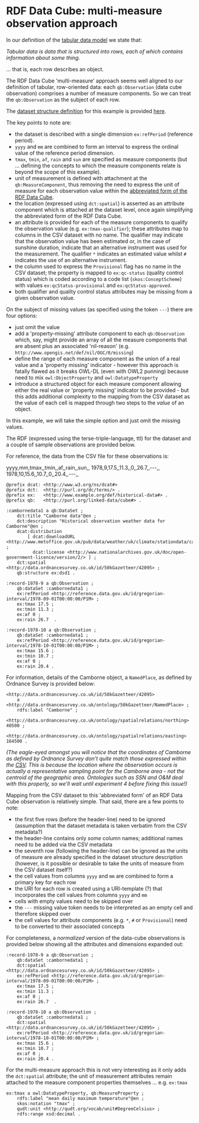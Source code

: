 # RDF Data Cube: multi-measure observation approach #

In our definition of the [tabular data model][tabular-data-model] we state that:

_Tabular data is data that is structured into rows, each of which contains information about some thing._

... that is, each row describes an object. 

[tabular-data-model]: http://www.w3.org/TR/tabular-data-model/

The RDF Data Cube 'multi-measure' approach seems well aligned to our definition of tabular, row-oriented data: each `qb:Observation` (data cube observation) comprises a number of measure components. So we can treat the `qb:Observation` as the subject of each row.

The [dataset structure definition][dsd] for this example is provided [here](data-structure-definition.ttl).

[dsd]: http://www.w3.org/TR/vocab-data-cube/#dsd

The key points to note are:
- the dataset is described with a single dimension `ex:refPeriod` (reference period).
- `yyyy` and `mm` are combined to form an interval to express the ordinal value of the reference period dimension.
- `tmax`, `tmin`, `af`, `rain` and `sun` are specified as measure components (but ... defining the concepts to which the measure components relate is beyond the scope of this example). 
- unit of measurement is defined with attachment at the `qb:MeasureComponent`, thus removing the need to express the unit of measure for each observation value within the [abbreviated form of the RDF Data Cube][qb-abbrev].
- the location (expressed using `dct:spatial`) is asserted as an attribute component which is attached at the dataset level, once again simplifying the abbreviated form of the RDF Data Cube.
- an attribute is provided for each of the measure components to qualify the observation value (e.g. `ex:tmax-qualifier`); these attributes map to columns in the CSV dataset with no name. The qualifier may indicate that the observation value has been estimated or, in the case of sunshine duration, indicate that an alternative instrument was used for the measurement. The qualifier `*` indicates an estimated value whilst `#` indicates the use of an alternative instrument.
- the column used to express the `Provisional` flag has no name in the CSV dataset; the property is mapped to `ex:qc-status` (quality control status) which is coded according to a code list (`skos:ConceptScheme`) with values `ex:qcStatus-provisional` and  `ex:qcStatus-approved`.
- both qualifier and quality control status attributes may be missing from a given observation value.

[qb-abbrev]: http://www.w3.org/TR/vocab-data-cube/#normalize 

On the subject of missing values (as specified using the token `---`) there are four options:
- just omit the value
- add a 'property-missing' attribute component to each `qb:Observation` which, say, might provide an array of all the measure components that are absent plus an associated 'nil-reason' (e.g. `http://www.opengis.net/def/nil/OGC/0/missing`)
- define the range of each measure component as the union of a real value and a 'property missing' indicator - however this approach is fatally flawed as it breaks OWL-DL (even with OWL2 punning) because need to mix `owl:ObjectProperty` and `owl:DatatypeProperty` 
- introduce a structured object for each measure component allowing either the real value or 'property missing' indicator to be provided - but this adds additional complexity to the mapping from the CSV dataset as the value of each cell is mapped through two steps to the _value_ of an object.

In this example, we will take the simple option and just omit the missing values.

The RDF (expressed using the terse-triple-language, ttl) for the dataset and a couple of sample observations are provided below. 

For reference, the data from the CSV file for these observations is:

yyyy,mm,tmax,,tmin,,af,,rain,,sun,,
1978,9,17.5,,11.3,,0,,26.7,,---,,
1978,10,15.6,,10.7,,0,,20.4,,---,,

```
@prefix dcat: <http://www.w3.org/ns/dcat#>
@prefix dct:  <http://purl.org/dc/terms/> .
@prefix ex:   <http://www.example.org/def/historical-data#> .
@prefix qb:   <http://purl.org/linked-data/cube#> .

:cambornedata1 a qb:DataSet ;
    dct:title "Camborne data"@en ;
    dct:description "Historical observation weather data for Camborne"@en ;
    dcat:distribution 
        [ dcat:downloadURL <http://www.metoffice.gov.uk/pub/data/weather/uk/climate/stationdata/cambornedata.txt> ; 
          dcat:license <http://www.nationalarchives.gov.uk/doc/open-government-licence/version/2/> ] ;
    dct:spatial <http://data.ordnancesurvey.co.uk/id/50kGazetteer/42095> ;
    qb:structure ex:dsd1 .

:record-1978-9 a qb:Observation ;
    qb:dataSet :cambornedata1 ;
    ex:refPeriod <http://reference.data.gov.uk/id/gregorian-interval/1978-09-01T00:00:00/P1M> ;
    ex:tmax 17.5 ;
    ex:tmin 11.3 ;
    ex:af 0 ;
    ex:rain 26.7  .

:record-1978-10 a qb:Observation ;
    qb:dataSet :cambornedata1 ;
    ex:refPeriod <http://reference.data.gov.uk/id/gregorian-interval/1978-10-01T00:00:00/P1M> ;
    ex:tmax 15.6 ;
    ex:tmin 10.7 ;
    ex:af 0 ;
    ex:rain 20.4 .
```

For information, details of the Camborne object, a `NamedPlace`, as defined by Ordnance Survey is provided below:

```
<http://data.ordnancesurvey.co.uk/id/50kGazetteer/42095> 
    a <http://data.ordnancesurvey.co.uk/ontology/50kGazetteer/NamedPlace> ;
    rdfs:label "Camborne" ;
    <http://data.ordnancesurvey.co.uk/ontology/spatialrelations/northing> 40500 ;
    <http://data.ordnancesurvey.co.uk/ontology/spatialrelations/easting> 164500 .
``` 

_(The eagle-eyed amongst you will notice that the coordinates of Camborne as defined by Ordnance Survey don't quite match those expressed within the [CSV](../cambornedata.csv). This is because the location where the observation occurs is actually a representative sampling point for the Camborne area - not the centroid of the geographic area. Ontologies such as SSN and O&M deal with this properly, so we'll wait until experiment 4 before fixing this issue!)_

Mapping from the CSV dataset to this 'abbreviated form' of an RDF Data Cube observation is relatively simple. That said, there are a few points to note:
- the first five rows (before the header-line) need to be ignored (assumption that the dataset metadata is taken verbatim from the CSV metadata?)
- the header-line contains only _some_ column names; additional names need to be added via the CSV metadata
- the seventh row (following the header-line) can be ignored as the units of measure are already specified in the dataset structure description (however, is it possible or desirable to take the units of measure from the CSV dataset itself?)
- the cell values from columns `yyyy` and `mm` are combined to form a primary key for each row
- the URI for each row is created using a URI-template (?) that incorporates the cell values from columns `yyyy` and `mm`
- cells with empty values need to be skipped over
- the `---` missing value token needs to be interpreted as an empty cell and therefore skipped over 
- the cell values for attribute components (e.g. `*`, `#` or `Provisional`) need to be converted to their associated concepts

For completeness, a _normalized_ version of the data-cube observations is provided below showing all the attributes and dimensions expanded out:

```
:record-1978-9 a qb:Observation ;
    qb:dataSet :cambornedata1 ;
    dct:spatial <http://data.ordnancesurvey.co.uk/id/50kGazetteer/42095> ;
    ex:refPeriod <http://reference.data.gov.uk/id/gregorian-interval/1978-09-01T00:00:00/P1M> ;
    ex:tmax 17.5 ;
    ex:tmin 11.3 ;
    ex:af 0 ;
    ex:rain 26.7  .

:record-1978-10 a qb:Observation ;
    qb:dataSet :cambornedata1 ;
    dct:spatial <http://data.ordnancesurvey.co.uk/id/50kGazetteer/42095> ;
    ex:refPeriod <http://reference.data.gov.uk/id/gregorian-interval/1978-10-01T00:00:00/P1M> ;
    ex:tmax 15.6 ;
    ex:tmin 10.7 ;
    ex:af 0 ;
    ex:rain 20.4 .
```

For the multi-measure approach this is not very interesting as it only adds the `dct:spatial` attribute; the unit of measurement attributes remain attached to the measure component properties themselves ... e.g. `ex:tmax`

```
ex:tmax a owl:DatatypeProperty, qb:MeasureProperty ;
	rdfs:label "mean daily maximum temperature"@en ;
	skos:notation "tmax" ;
	qudt:unit <http://qudt.org/vocab/unit#DegreeCelsius> ;
	rdfs:range xsd:decimal .
```